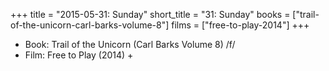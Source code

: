 +++
title = "2015-05-31: Sunday"
short_title = "31: Sunday"
books = ["trail-of-the-unicorn-carl-barks-volume-8"]
films = ["free-to-play-2014"]
+++


* Book: Trail of the Unicorn (Carl Barks Volume 8) /f/
* Film: Free to Play (2014) +
